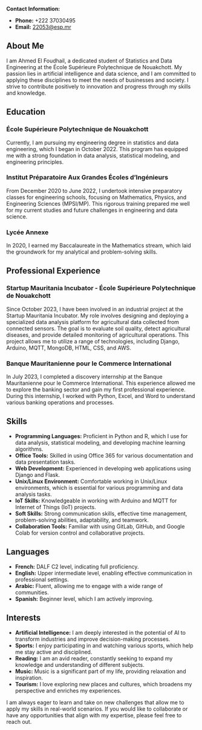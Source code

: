 
**Contact Information:**
- **Phone:** +222 37030495
- **Email:** 22053@esp.mr

## About Me

I am Ahmed El Foudhail, a dedicated student of Statistics and Data Engineering at the École Supérieure Polytechnique de Nouakchott. My passion lies in artificial intelligence and data science, and I am committed to applying these disciplines to meet the needs of businesses and society. I strive to contribute positively to innovation and progress through my skills and knowledge.

## Education

### École Supérieure Polytechnique de Nouakchott
Currently, I am pursuing my engineering degree in statistics and data engineering, which I began in October 2022. This program has equipped me with a strong foundation in data analysis, statistical modeling, and engineering principles.

### Institut Préparatoire Aux Grandes Écoles d’Ingénieurs
From December 2020 to June 2022, I undertook intensive preparatory classes for engineering schools, focusing on Mathematics, Physics, and Engineering Sciences (MPSI/MP). This rigorous training prepared me well for my current studies and future challenges in engineering and data science.

### Lycée Annexe
In 2020, I earned my Baccalaureate in the Mathematics stream, which laid the groundwork for my analytical and problem-solving skills.

## Professional Experience

### Startup Mauritania Incubator - École Supérieure Polytechnique de Nouakchott
Since October 2023, I have been involved in an industrial project at the Startup Mauritania Incubator. My role involves designing and deploying a specialized data analysis platform for agricultural data collected from connected sensors. The goal is to evaluate soil quality, detect agricultural diseases, and provide detailed monitoring of agricultural operations. This project allows me to utilize a range of technologies, including Django, Arduino, MQTT, MongoDB, HTML, CSS, and AWS.

### Banque Mauritanienne pour le Commerce International
In July 2023, I completed a discovery internship at the Banque Mauritanienne pour le Commerce International. This experience allowed me to explore the banking sector and gain my first professional experience. During this internship, I worked with Python, Excel, and Word to understand various banking operations and processes.

## Skills

- **Programming Languages:** Proficient in Python and R, which I use for data analysis, statistical modeling, and developing machine learning algorithms.
- **Office Tools:** Skilled in using Office 365 for various documentation and data presentation tasks.
- **Web Development:** Experienced in developing web applications using Django and Flask.
- **Unix/Linux Environment:** Comfortable working in Unix/Linux environments, which is essential for various programming and data analysis tasks.
- **IoT Skills:** Knowledgeable in working with Arduino and MQTT for Internet of Things (IoT) projects.
- **Soft Skills:** Strong communication skills, effective time management, problem-solving abilities, adaptability, and teamwork.
- **Collaboration Tools:** Familiar with using GitLab, GitHub, and Google Colab for version control and collaborative projects.

## Languages

- **French:** DALF C2 level, indicating full proficiency.
- **English:** Upper intermediate level, enabling effective communication in professional settings.
- **Arabic:** Fluent, allowing me to engage with a wide range of communities.
- **Spanish:** Beginner level, which I am actively improving.

## Interests

- **Artificial Intelligence:** I am deeply interested in the potential of AI to transform industries and improve decision-making processes.
- **Sports:** I enjoy participating in and watching various sports, which help me stay active and disciplined.
- **Reading:** I am an avid reader, constantly seeking to expand my knowledge and understanding of different subjects.
- **Music:** Music is a significant part of my life, providing relaxation and inspiration.
- **Tourism:** I love exploring new places and cultures, which broadens my perspective and enriches my experiences.

I am always eager to learn and take on new challenges that allow me to apply my skills in real-world scenarios. If you would like to collaborate or have any opportunities that align with my expertise, please feel free to reach out.

